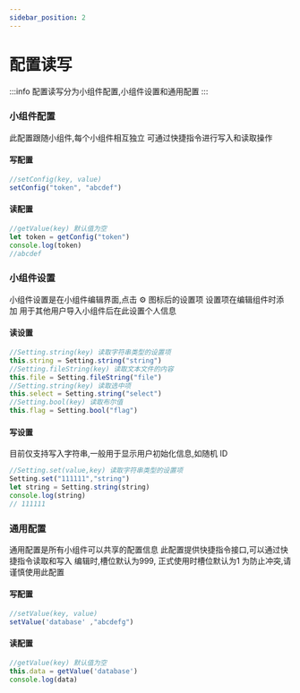 ```yaml
---
sidebar_position: 2
---
```

# 配置读写
:::info
配置读写分为小组件配置,小组件设置和通用配置
:::
### 小组件配置
此配置跟随小组件,每个小组件相互独立
可通过快捷指令进行写入和读取操作
#### 写配置
``` js
//setConfig(key, value)
setConfig("token", "abcdef")
```
#### 读配置
``` js
//getValue(key) 默认值为空
let token = getConfig("token")
console.log(token)
//abcdef
```

### 小组件设置
小组件设置是在小组件编辑界面,点击 ⚙️ 图标后的设置项
设置项在编辑组件时添加
用于其他用户导入小组件后在此设置个人信息
#### 读设置
``` js
//Setting.string(key) 读取字符串类型的设置项
this.string = Setting.string("string")
//Setting.fileString(key) 读取文本文件的内容
this.file = Setting.fileString("file")
//Setting.string(key) 读取选中项
this.select = Setting.string("select")
//Setting.bool(key) 读取布尔值
this.flag = Setting.bool("flag")
```

#### 写设置
目前仅支持写入字符串,一般用于显示用户初始化信息,如随机 ID
``` js
//Setting.set(value,key) 读取字符串类型的设置项
Setting.set("111111","string")
let string = Setting.string(string)
console.log(string)
// 111111
```

### 通用配置
通用配置是所有小组件可以共享的配置信息
此配置提供快捷指令接口,可以通过快捷指令读取和写入
编辑时,槽位默认为999, 正式使用时槽位默认为1
为防止冲突,请谨慎使用此配置
#### 写配置
``` js
//setValue(key, value)
setValue('database' ,"abcdefg")
```

#### 读配置
``` js
//getValue(key) 默认值为空
this.data = getValue('database')
console.log(data)
```